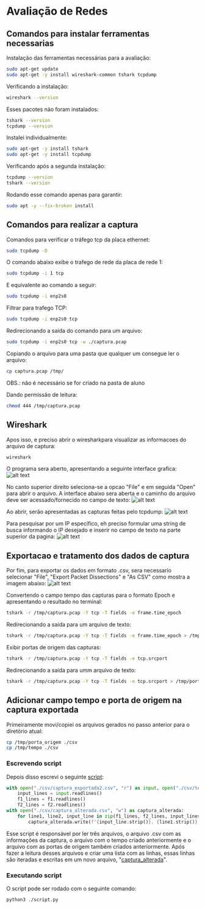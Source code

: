 # Avaliação de Redes

## Comandos para instalar ferramentas necessarias

Instalação das ferramentas necessárias para a avaliação:
```sh
sudo apt-get update
sudo apt-get -y install wireshark-common tshark tcpdump
```

Verificando a instalação:
```sh
wireshark --version
```

Esses pacotes não foram instalados:
```sh
tshark --version
tcpdump --version
```

Instalei individualmente:
```sh
sudo apt-get -y install tshark
sudo apt-get -y install tcpdump
```

Verificando após a segunda instalação:
```sh
tcpdump --version
tshark --version
```

Rodando esse comando apenas para garantir:
```sh
sudo apt -y --fix-broken install
```

## Comandos para realizar a captura

Comandos para verificar o tráfego tcp da placa ethernet:
```sh
sudo tcpdump -D
```

O comando abaixo exibe o trafego de rede da placa de rede 1:
```sh
sudo tcpdump -i 1 tcp
```

E equivalente ao comando a seguir:
```sh
sudo tcpdump -i enp2s0
```

Filtrar para trafego TCP:
```sh
sudo tcpdump -i enp2s0 tcp
```

Redirecionando a saida do comando para um arquivo:
```sh
sudo tcpdump -i enp2s0 tcp -w ./captura.pcap
```

Copiando o arquivo para uma pasta que qualquer um consegue ler o arquivo:
```sh
cp captura.pcap /tmp/
```

OBS.: não é necessário se for criado na pasta de aluno

Dando permissão de leitura:
```sh
chmod 444 /tmp/captura.pcap 
```

## Wireshark

Apos isso, e preciso abrir o wiresharkpara visualizar as informacoes do arquivo de captura:
```sh
wireshark
```
O programa sera aberto, apresentando a seguinte interface grafica:
![alt text](./images/image-1.png)

No canto superior direito seleciona-se a opcao "File" e em seguida "Open" para abrir o arquivo. A interface abaixo sera aberta e o caminho do arquivo deve ser acessado/fornecido no campo de texto:
![alt text](./images/image-2.png)

Ao abrir, serão apresentadas as capturas feitas pelo tcpdump:
![alt text](./images/image.png)

Para pesquisar por um IP específico, eh preciso formular uma string de busca informando o IP desejado e inserir no campo de texto na parte superior da pagina:
![alt text](./images/image-3.png)

## Exportacao e tratamento dos dados de captura

Por fim, para exportar os dados em formato .csv, sera necessario selecionar "File", "Export Packet Dissections" e "As CSV" como mostra a imagem abaixo:
![alt text](./images/image-4.png)

Convertendo o campo tempo das capturas para o formato Epoch e apresentando o resultado no terminal:
```sh
tshark -r /tmp/captura.pcap -Y tcp -T fields -e frame.time_epoch
```

Redirecionando a saída para um arquivo de texto:
```sh
tshark -r /tmp/captura.pcap -Y tcp -T fields -e frame.time_epoch > /tmp/tempo
```

Exibir portas de origem das capturas:
```sh
tshark -r /tmp/captura.pcap -Y tcp -T fields -e tcp.srcport
```

Redirecionando a saída para umm arquivo de texto:
```sh
tshark -r /tmp/captura.pcap -Y tcp -T fields -e tcp.srcport > /tmp/porta_origem
```

## Adicionar campo tempo e porta de origem na captura exportada
Primeiramente movi/copiei os arquivos gerados no passo anterior para o diretório atual:
```sh
cp /tmp/porta_origem ./csv
cp /tmp/tempo ./csv
```
### Escrevendo script
Depois disso escrevi o seguinte [script](./script.py):
```py
with open("./csv/captura_exportada2.csv", "r") as input, open("./csv/tempo", "r") as f1, open("./csv/porta_origem", "r") as f2:
    input_lines = input.readlines()
    f1_lines = f1.readlines()
    f2_lines = f2.readlines()
with open("./csv/captura_alterada.csv", "w") as captura_alterada:
    for line1, line2, input_line in zip(f1_lines, f2_lines, input_lines):
        captura_alterada.write(f"{input_line.strip()}, {line1.strip()}, {line2.strip()}\n")
```

Esse script é responsável por ler três arquivos, o arquivo .csv com as informações da captura, o arquivo com o tempo criado anteriormente e o arquivo com as portas de origem também criados anteriormente. Após fazer a leitura desses arquivos e criar uma lista com as linhas, essas linhas são iteradas e escritas em um novo arquivo, "[captura_alterada](./csv/captura_alterada.csv)".

### Executando script
O script pode ser rodado com o seguinte comando:
```sh
python3 ./script.py 
```